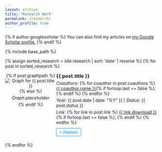 ```yaml
---
layout: archive
title: "Research Work"
permalink: /research/
author_profile: true
---
```


{% if author.googlescholar %}
  You can also find my articles on <u><a href="{{author.googlescholar}}">my Google Scholar profile</a>.</u>
{% endif %}

{% include base_path %}

{% assign sorted_research = site.research | sort: 'date' | reverse %}
{% for post in sorted_research %}
<div class="research-item">
  <div style="display: flex; align-items: left;">
    <div style="flex: 1; text-align: center;">
      {% if post.graphpath %}
        <img src="{{ post.graphpath }}" alt="Graph for {{ post.title }}" style="max-width: 12em; max-height: 10em; object-fit: contain;">
      {% else %}
        <p><em>Graph placeholder</em></p>
      {% endif %}
    </div>
    <div style="flex: 2;">
      <h3>{{ post.title }}</h3>
      <p>
        <i>Coauthors:</i> 
        {% for coauthor in post.coauthors %}
          <a href="{{ coauthor.link }}" target="_blank">{{ coauthor.name }}</a>{% if forloop.last == false %}, {% endif %}
        {% endfor %}
      </p>
      <p><i>Year:</i> {{ post.date | date: "%Y" }} | <i>Status:</i> <span>{{ post.status }}</span></p>
      <p>
        <i>Link:</i> 
        {% for link in post.link %}
          <a href="{{ link.url }}" target="_blank">{{ link.download }}</a>{% if forloop.last == false %}, {% endif %}
        {% endfor %}
      </p>
      <button class="toggle-abstract">+ Abstract</button>
      <div class="abstract hidden">
        <p>{{ post.excerpt }}</p>
      </div>
    </div>
  </div>
</div>
{% endfor %}

<script>
document.addEventListener('DOMContentLoaded', () => {
    const toggleButtons = document.querySelectorAll('.toggle-abstract');

    toggleButtons.forEach(button => {
        button.addEventListener('click', () => {
            const abstract = button.nextElementSibling;
            if (abstract.classList.contains('hidden')) {
                abstract.classList.remove('hidden');
                button.textContent = '- Abstract';
            } else {
                abstract.classList.add('hidden');
                button.textContent = '+ Abstract';
            }
        });
    });
});
</script>

<style>
.research-item {
    margin-bottom: 20px;
}

.research-item h3 {
    margin: 0;
}

.research-item p {
    margin: 5px 0;
}

.abstract {
    margin-top: 10px;
    padding: 10px;
    background-color: #f9f9f9;
    border: 1px solid #ddd;
}

.hidden {
    display: none;
}

.toggle-abstract {
    margin-top: 5px;
    cursor: pointer;
    background-color: transparent;
    color: #007bff;
    border: 1px solid #007bff;
    padding: 5px 10px;
    border-radius: 3px;
}

.toggle-abstract:hover {
    background-color: #e6f2ff;
}

/* Hide graphs on mobile devices */
@media (max-width: 768px) {
    .research-item div:first-child {
        display: none;
    }
}
</style>
